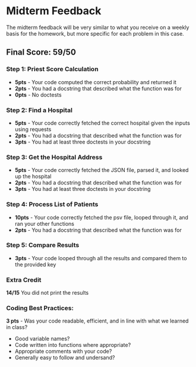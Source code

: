 # Midterm Feedback
The midterm feedback will be very similar to what you receive on a weekly basis for the homework, but more specific for each problem in this case.

## Final Score: 59/50


### Step 1: Priest Score Calculation
* **5pts** - Your code computed the correct probability and returned it
* **2pts** - You had a docstring that described what the function was for
* **0pts** - No doctests

### Step 2: Find a Hospital
* **5pts** - Your code correctly fetched the correct hospital given the inputs using requests
* **2pts** - You had a docstring that described what the function was for
* **3pts** - You had at least three doctests in your docstring

### Step 3: Get the Hospital Address
* **5pts** - Your code correctly fetched the JSON file, parsed it, and looked up the hospital
* **2pts** - You had a docstring that described what the function was for
* **3pts** - You had at least three doctests in your docstring

### Step 4: Process List of Patients
* **10pts** - Your code correctly fetched the psv file, looped through it, and ran your other functions
* **2pts** - You had a docstring that described what the function was for

### Step 5: Compare Results
* **3pts** - Your code looped through all the results and compared them to the provided key

### Extra Credit
**14/15** You did not print the results

### Coding Best Practices:
**3 pts** - Was your code readable, efficient, and in line with what we learned in class?
* Good variable names?
* Code written into functions where appropriate?
* Appropriate comments with your code?
* Generally easy to follow and undersand?
